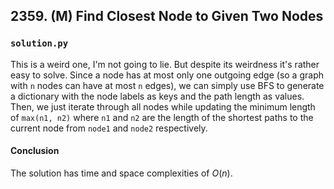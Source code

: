 ## 2359. (M) Find Closest Node to Given Two Nodes

### `solution.py`
This is a weird one, I'm not going to lie. But despite its weirdness it's rather easy to solve. Since a node has at most only one outgoing edge (so a graph with `n` nodes can have at most `n` edges), we can simply use BFS to generate a dictionary with the node labels as keys and the path length as values. Then, we just iterate through all nodes while updating the minimum length of `max(n1, n2)` where `n1` and `n2` are the length of the shortest paths to the current node from `node1` and `node2` respectively.  

#### Conclusion
The solution has time and space complexities of $O(n)$.  
  

